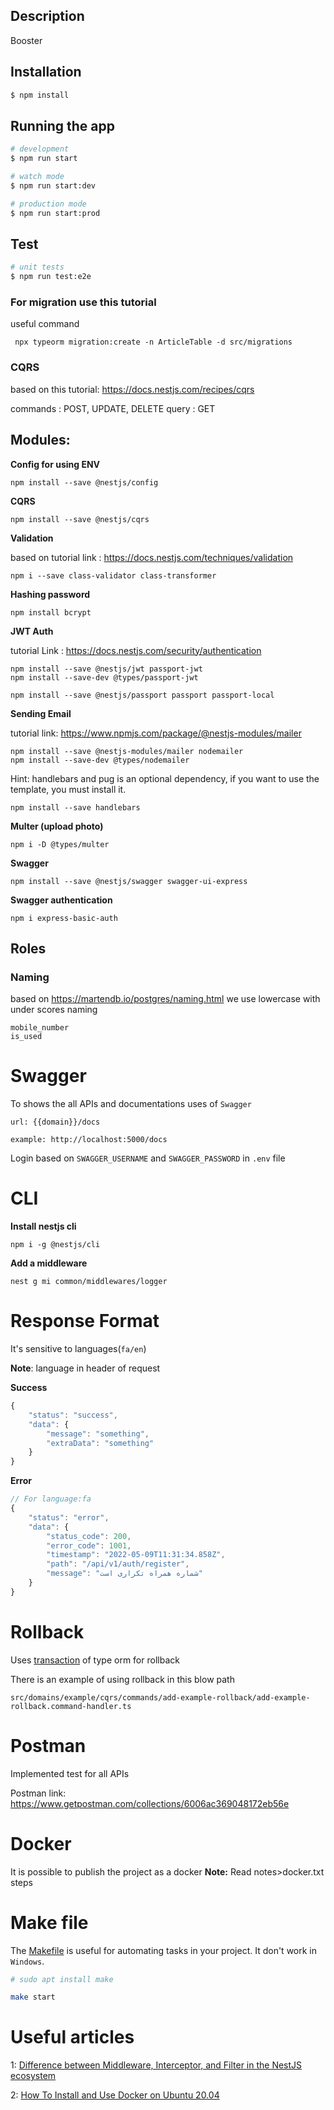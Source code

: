 
## Description

Booster

## Installation

```bash
$ npm install
```

## Running the app

```bash
# development
$ npm run start

# watch mode
$ npm run start:dev

# production mode
$ npm run start:prod
```

## Test

```bash
# unit tests
$ npm run test:e2e
```
### For migration use this tutorial

useful command
 
```
 npx typeorm migration:create -n ArticleTable -d src/migrations

 ````


 ### CQRS
 
based on this tutorial: https://docs.nestjs.com/recipes/cqrs

commands : POST, UPDATE, DELETE
query : GET


## Modules:

**Config for using ENV**
```
npm install --save @nestjs/config
```

**CQRS**
```
npm install --save @nestjs/cqrs
```

**Validation** 

based on tutorial link : https://docs.nestjs.com/techniques/validation
```
npm i --save class-validator class-transformer
```


**Hashing password**
```
npm install bcrypt
```

**JWT Auth**

tutorial Link : https://docs.nestjs.com/security/authentication
```
npm install --save @nestjs/jwt passport-jwt
npm install --save-dev @types/passport-jwt

npm install --save @nestjs/passport passport passport-local
```


**Sending Email**

tutorial link: https://www.npmjs.com/package/@nestjs-modules/mailer
```
npm install --save @nestjs-modules/mailer nodemailer
npm install --save-dev @types/nodemailer
```

Hint: handlebars and pug is an optional dependency, if you want to use the template, you must install it.
```
npm install --save handlebars
```

**Multer (upload photo)**
```
npm i -D @types/multer
```


**Swagger**
```
npm install --save @nestjs/swagger swagger-ui-express
```

**Swagger authentication**
```
npm i express-basic-auth
```

## Roles

### Naming
based on https://martendb.io/postgres/naming.html we use lowercase with under scores naming
```
mobile_number
is_used
```


# Swagger

To shows the all APIs and documentations uses of `Swagger`

`url: {{domain}}/docs`

`example: http://localhost:5000/docs`

Login based on `SWAGGER_USERNAME` and `SWAGGER_PASSWORD` in `.env` file


# CLI
**Install nestjs cli**
```
npm i -g @nestjs/cli
```

**Add a middleware**
```
nest g mi common/middlewares/logger
```

# Response Format 

It's sensitive to languages(`fa/en`)

**Note**: language in header of request

**Success**
```javascript
{
    "status": "success",
    "data": {
        "message": "something",
        "extraData": "something"
    }
}
```
**Error**
```javascript
// For language:fa
{
    "status": "error",
    "data": {
        "status_code": 200,
        "error_code": 1001,
        "timestamp": "2022-05-09T11:31:34.858Z",
        "path": "/api/v1/auth/register",
        "message": "شماره همراه تکراری است"
    }
}
```

# Rollback

Uses [transaction](https://docs.nestjs.com/techniques/database#transactions) of type orm for rollback

There is an example of using rollback in this blow path

`src/domains/example/cqrs/commands/add-example-rollback/add-example-rollback.command-handler.ts`


# Postman

Implemented test for all APIs

Postman link: https://www.getpostman.com/collections/6006ac369048172eb56e


# Docker
It is possible to publish the project as a docker
**Note:** Read notes>docker.txt steps

# Make file
The [Makefile](https://gist.github.com/zoe-1/784100440f0cf2299010#:~:text=The%20Makefile%20is%20useful%20for,%22%20and%20%22npm%20test%22.) is useful for automating tasks in your project. It don't work in `Windows`.
```bash
# sudo apt install make

make start
```


# Useful articles

1: [Difference between Middleware, Interceptor, and Filter in the NestJS ecosystem](https://blog.bitsrc.io/difference-between-middleware-interceptor-and-filter-in-the-nest-js-ecosystem-c71fb3ba32f6)

2: [How To Install and Use Docker on Ubuntu 20.04](https://www.digitalocean.com/community/tutorials/how-to-install-and-use-docker-on-ubuntu-20-04)
